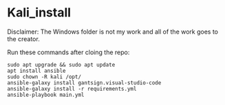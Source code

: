 # Kali_install


Disclaimer: The Windows folder is not my work and all of the work goes to the creator.

Run these commands after cloing the repo:
```
sudo apt upgrade && sudo apt update
apt install ansible
sudo chown -R kali /opt/
ansible-galaxy install gantsign.visual-studio-code
ansible-galaxy install -r requirements.yml
ansible-playbook main.yml
```

